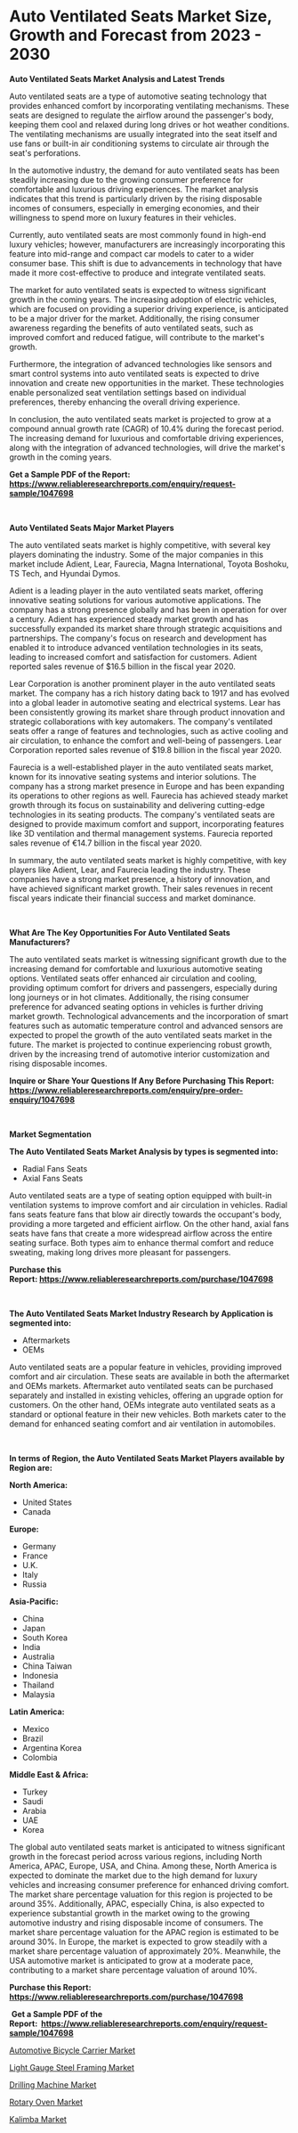 <p><h1>Auto Ventilated Seats Market Size, Growth and Forecast from 2023 - 2030</h1></p><p><strong>Auto Ventilated Seats Market Analysis and Latest Trends</strong></p>
<p><p>Auto ventilated seats are a type of automotive seating technology that provides enhanced comfort by incorporating ventilating mechanisms. These seats are designed to regulate the airflow around the passenger's body, keeping them cool and relaxed during long drives or hot weather conditions. The ventilating mechanisms are usually integrated into the seat itself and use fans or built-in air conditioning systems to circulate air through the seat's perforations.</p><p>In the automotive industry, the demand for auto ventilated seats has been steadily increasing due to the growing consumer preference for comfortable and luxurious driving experiences. The market analysis indicates that this trend is particularly driven by the rising disposable incomes of consumers, especially in emerging economies, and their willingness to spend more on luxury features in their vehicles.</p><p>Currently, auto ventilated seats are most commonly found in high-end luxury vehicles; however, manufacturers are increasingly incorporating this feature into mid-range and compact car models to cater to a wider consumer base. This shift is due to advancements in technology that have made it more cost-effective to produce and integrate ventilated seats.</p><p>The market for auto ventilated seats is expected to witness significant growth in the coming years. The increasing adoption of electric vehicles, which are focused on providing a superior driving experience, is anticipated to be a major driver for the market. Additionally, the rising consumer awareness regarding the benefits of auto ventilated seats, such as improved comfort and reduced fatigue, will contribute to the market's growth.</p><p>Furthermore, the integration of advanced technologies like sensors and smart control systems into auto ventilated seats is expected to drive innovation and create new opportunities in the market. These technologies enable personalized seat ventilation settings based on individual preferences, thereby enhancing the overall driving experience.</p><p>In conclusion, the auto ventilated seats market is projected to grow at a compound annual growth rate (CAGR) of 10.4% during the forecast period. The increasing demand for luxurious and comfortable driving experiences, along with the integration of advanced technologies, will drive the market's growth in the coming years.</p></p>
<p><strong>Get a Sample PDF of the Report:&nbsp; <a href="https://www.reliableresearchreports.com/enquiry/request-sample/1047698">https://www.reliableresearchreports.com/enquiry/request-sample/1047698</a></strong></p>
<p>&nbsp;</p>
<p><strong>Auto Ventilated Seats Major Market Players</strong></p>
<p><p>The auto ventilated seats market is highly competitive, with several key players dominating the industry. Some of the major companies in this market include Adient, Lear, Faurecia, Magna International, Toyota Boshoku, TS Tech, and Hyundai Dymos.</p><p>Adient is a leading player in the auto ventilated seats market, offering innovative seating solutions for various automotive applications. The company has a strong presence globally and has been in operation for over a century. Adient has experienced steady market growth and has successfully expanded its market share through strategic acquisitions and partnerships. The company's focus on research and development has enabled it to introduce advanced ventilation technologies in its seats, leading to increased comfort and satisfaction for customers. Adient reported sales revenue of $16.5 billion in the fiscal year 2020.</p><p>Lear Corporation is another prominent player in the auto ventilated seats market. The company has a rich history dating back to 1917 and has evolved into a global leader in automotive seating and electrical systems. Lear has been consistently growing its market share through product innovation and strategic collaborations with key automakers. The company's ventilated seats offer a range of features and technologies, such as active cooling and air circulation, to enhance the comfort and well-being of passengers. Lear Corporation reported sales revenue of $19.8 billion in the fiscal year 2020.</p><p>Faurecia is a well-established player in the auto ventilated seats market, known for its innovative seating systems and interior solutions. The company has a strong market presence in Europe and has been expanding its operations to other regions as well. Faurecia has achieved steady market growth through its focus on sustainability and delivering cutting-edge technologies in its seating products. The company's ventilated seats are designed to provide maximum comfort and support, incorporating features like 3D ventilation and thermal management systems. Faurecia reported sales revenue of €14.7 billion in the fiscal year 2020.</p><p>In summary, the auto ventilated seats market is highly competitive, with key players like Adient, Lear, and Faurecia leading the industry. These companies have a strong market presence, a history of innovation, and have achieved significant market growth. Their sales revenues in recent fiscal years indicate their financial success and market dominance.</p></p>
<p>&nbsp;</p>
<p><strong>What Are The Key Opportunities For Auto Ventilated Seats Manufacturers?</strong></p>
<p><p>The auto ventilated seats market is witnessing significant growth due to the increasing demand for comfortable and luxurious automotive seating options. Ventilated seats offer enhanced air circulation and cooling, providing optimum comfort for drivers and passengers, especially during long journeys or in hot climates. Additionally, the rising consumer preference for advanced seating options in vehicles is further driving market growth. Technological advancements and the incorporation of smart features such as automatic temperature control and advanced sensors are expected to propel the growth of the auto ventilated seats market in the future. The market is projected to continue experiencing robust growth, driven by the increasing trend of automotive interior customization and rising disposable incomes.</p></p>
<p><strong>Inquire or Share Your Questions If Any Before Purchasing This Report: <a href="https://www.reliableresearchreports.com/enquiry/pre-order-enquiry/1047698">https://www.reliableresearchreports.com/enquiry/pre-order-enquiry/1047698</a></strong></p>
<p>&nbsp;</p>
<p><strong>Market Segmentation</strong></p>
<p><strong>The Auto Ventilated Seats Market Analysis by types is segmented into:</strong></p>
<p><ul><li>Radial Fans Seats</li><li>Axial Fans Seats</li></ul></p>
<p><p>Auto ventilated seats are a type of seating option equipped with built-in ventilation systems to improve comfort and air circulation in vehicles. Radial fans seats feature fans that blow air directly towards the occupant's body, providing a more targeted and efficient airflow. On the other hand, axial fans seats have fans that create a more widespread airflow across the entire seating surface. Both types aim to enhance thermal comfort and reduce sweating, making long drives more pleasant for passengers.</p></p>
<p><strong>Purchase this Report:&nbsp;<a href="https://www.reliableresearchreports.com/purchase/1047698">https://www.reliableresearchreports.com/purchase/1047698</a></strong></p>
<p>&nbsp;</p>
<p><strong>The Auto Ventilated Seats Market Industry Research by Application is segmented into:</strong></p>
<p><ul><li>Aftermarkets</li><li>OEMs</li></ul></p>
<p><p>Auto ventilated seats are a popular feature in vehicles, providing improved comfort and air circulation. These seats are available in both the aftermarket and OEMs markets. Aftermarket auto ventilated seats can be purchased separately and installed in existing vehicles, offering an upgrade option for customers. On the other hand, OEMs integrate auto ventilated seats as a standard or optional feature in their new vehicles. Both markets cater to the demand for enhanced seating comfort and air ventilation in automobiles.</p></p>
<p>&nbsp;</p>
<p><strong>In terms of Region, the Auto Ventilated Seats Market Players available by Region are:</strong></p>
<p>
    <p> <strong> North America: </strong>
        <ul>
            <li>United States</li>
            <li>Canada</li>
        </ul>
        </p> 
    <p> <strong> Europe: </strong>
        <ul>
            <li>Germany</li>
            <li>France</li>
            <li>U.K.</li>
            <li>Italy</li>
            <li>Russia</li>
        </ul>
        </p> 
    <p> <strong> Asia-Pacific: </strong>
        <ul>
            <li>China</li>
            <li>Japan</li>
            <li>South Korea</li>
            <li>India</li>
            <li>Australia</li>
            <li>China Taiwan</li>
            <li>Indonesia</li>
            <li>Thailand</li>
            <li>Malaysia</li>
        </ul>
        </p> 
    <p> <strong> Latin America: </strong>
        <ul>
            <li>Mexico</li>
            <li>Brazil</li>
            <li>Argentina Korea</li>
            <li>Colombia</li>
        </ul>
        </p> 
    <p> <strong> Middle East & Africa: </strong>
        <ul>
            <li>Turkey</li>
            <li>Saudi</li>
            <li>Arabia</li>
            <li>UAE</li>
            <li>Korea</li>
        </ul>
    </p>
    </p>
<p><p>The global auto ventilated seats market is anticipated to witness significant growth in the forecast period across various regions, including North America, APAC, Europe, USA, and China. Among these, North America is expected to dominate the market due to the high demand for luxury vehicles and increasing consumer preference for enhanced driving comfort. The market share percentage valuation for this region is projected to be around 35%. Additionally, APAC, especially China, is also expected to experience substantial growth in the market owing to the growing automotive industry and rising disposable income of consumers. The market share percentage valuation for the APAC region is estimated to be around 30%. In Europe, the market is expected to grow steadily with a market share percentage valuation of approximately 20%. Meanwhile, the USA automotive market is anticipated to grow at a moderate pace, contributing to a market share percentage valuation of around 10%.</p></p>
<p><strong>Purchase this Report: <a href="https://www.reliableresearchreports.com/purchase/1047698">https://www.reliableresearchreports.com/purchase/1047698</a></strong></p>
<p>&nbsp;<strong>Get a Sample PDF of the Report:&nbsp;&nbsp;<a href="https://www.reliableresearchreports.com/enquiry/request-sample/1047698">https://www.reliableresearchreports.com/enquiry/request-sample/1047698</a></strong></p>
<p><strong></strong></p>
<p><p><a href="https://github.com/RichRobinson5/Market-Research-Report-List-2/blob/main/automotive-bicycle-carrier-market.md">Automotive Bicycle Carrier Market</a></p><p><a href="https://www.linkedin.com/pulse/light-gauge-steel-framing-market-insights-players-forecast-on5ze/">Light Gauge Steel Framing Market</a></p><p><a href="https://www.linkedin.com/pulse/drilling-machine-market-research-report-unlocks-analysis-bmx8e/">Drilling Machine Market</a></p><p><a href="https://medium.com/@othamcclure/rotary-oven-market-furnishes-information-on-market-share-market-trends-and-market-growth-62e638b2be6d">Rotary Oven Market</a></p><p><a href="https://medium.com/@winonaboehm2023/kalimba-market-exploring-market-share-market-trends-and-future-growth-926f7bc246c4">Kalimba Market</a></p></p>